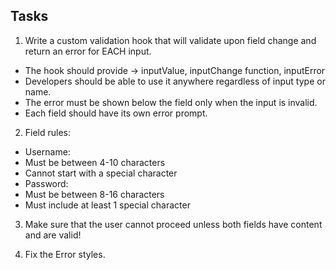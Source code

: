 ## Tasks

1. Write a custom validation hook that will validate upon field change and return an error for EACH input.
- The hook should provide -> inputValue, inputChange function, inputError
- Developers should be able to use it anywhere regardless of input type or name. 
- The error must be shown below the field only when the input is invalid.
- Each field should have its own error prompt.

2. Field rules:
- Username:
 - Must be between 4-10 characters
 - Cannot start with a special character
- Password:
 - Must be between 8-16 characters
 - Must include at least 1 special character

3. Make sure that the user cannot proceed unless both fields have content and are valid!

4. Fix the Error styles.
